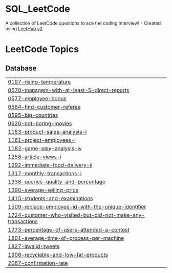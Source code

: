 # SQL_LeetCode
A collection of LeetCode questions to ace the coding interview! - Created using [LeetHub v2](https://github.com/arunbhardwaj/LeetHub-2.0)

<!---LeetCode Topics Start-->
# LeetCode Topics
## Database
|  |
| ------- |
| [0197-rising-temperature](https://github.com/manhwork/SQL_LeetCode/tree/master/0197-rising-temperature) |
| [0570-managers-with-at-least-5-direct-reports](https://github.com/manhwork/SQL_LeetCode/tree/master/0570-managers-with-at-least-5-direct-reports) |
| [0577-employee-bonus](https://github.com/manhwork/SQL_LeetCode/tree/master/0577-employee-bonus) |
| [0584-find-customer-referee](https://github.com/manhwork/SQL_LeetCode/tree/master/0584-find-customer-referee) |
| [0595-big-countries](https://github.com/manhwork/SQL_LeetCode/tree/master/0595-big-countries) |
| [0620-not-boring-movies](https://github.com/manhwork/SQL_LeetCode/tree/master/0620-not-boring-movies) |
| [1153-product-sales-analysis-i](https://github.com/manhwork/SQL_LeetCode/tree/master/1153-product-sales-analysis-i) |
| [1161-project-employees-i](https://github.com/manhwork/SQL_LeetCode/tree/master/1161-project-employees-i) |
| [1182-game-play-analysis-iv](https://github.com/manhwork/SQL_LeetCode/tree/master/1182-game-play-analysis-iv) |
| [1258-article-views-i](https://github.com/manhwork/SQL_LeetCode/tree/master/1258-article-views-i) |
| [1292-immediate-food-delivery-ii](https://github.com/manhwork/SQL_LeetCode/tree/master/1292-immediate-food-delivery-ii) |
| [1317-monthly-transactions-i](https://github.com/manhwork/SQL_LeetCode/tree/master/1317-monthly-transactions-i) |
| [1338-queries-quality-and-percentage](https://github.com/manhwork/SQL_LeetCode/tree/master/1338-queries-quality-and-percentage) |
| [1390-average-selling-price](https://github.com/manhwork/SQL_LeetCode/tree/master/1390-average-selling-price) |
| [1415-students-and-examinations](https://github.com/manhwork/SQL_LeetCode/tree/master/1415-students-and-examinations) |
| [1509-replace-employee-id-with-the-unique-identifier](https://github.com/manhwork/SQL_LeetCode/tree/master/1509-replace-employee-id-with-the-unique-identifier) |
| [1724-customer-who-visited-but-did-not-make-any-transactions](https://github.com/manhwork/SQL_LeetCode/tree/master/1724-customer-who-visited-but-did-not-make-any-transactions) |
| [1773-percentage-of-users-attended-a-contest](https://github.com/manhwork/SQL_LeetCode/tree/master/1773-percentage-of-users-attended-a-contest) |
| [1801-average-time-of-process-per-machine](https://github.com/manhwork/SQL_LeetCode/tree/master/1801-average-time-of-process-per-machine) |
| [1827-invalid-tweets](https://github.com/manhwork/SQL_LeetCode/tree/master/1827-invalid-tweets) |
| [1908-recyclable-and-low-fat-products](https://github.com/manhwork/SQL_LeetCode/tree/master/1908-recyclable-and-low-fat-products) |
| [2087-confirmation-rate](https://github.com/manhwork/SQL_LeetCode/tree/master/2087-confirmation-rate) |
<!---LeetCode Topics End-->